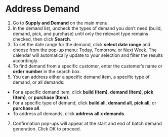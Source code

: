 # Address Demand

1. Go to **Supply and Demand** on the main menu.
2. In the demand list, uncheck the types of demand you don’t need (build, demand, pick, and purchase) until only the relevant type remains checked, then click **Search**. 
3. To set the date range for the demand, click **select date range** and choose from the pop-up menu: Today, Tomorrow, or Next Week. The calendar will automatically update to your selection and filter the results accordingly.
4. To find demand from a specific customer, enter the customer’s name or **order number** in the search box.
5. You can address either a specific demand item, a specific type of demand, or all demands:
- For a specific demand item, click **build (Item)**, **demand (Item)**, **pick (Item)**, or **purchase (Item)**.
- For a specific type of demand, click **build all**, **demand all**, **pick all**, or **purchase all**.
- To address all demands, click **address all x demands**.

7. Confirmation pop-ups will appear at the start and end of batch demand generation. Click OK to proceed.